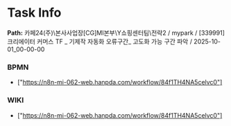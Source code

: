 # Task Info

**Path:** 카페24(주)\본사사업장\[CG]MI본부\Y쇼핑센터팀\전략2 / mypark / [339991] 크리에이터 커머스 TF _ 기제작 자동화 오류구간_ 고도화 가능 구간 파악 / 2025-10-01_00-00-00

### BPMN
- ["https://n8n-mi-062-web.hanpda.com/workflow/84f1TH4NA5celvc0"]

### WIKI
- ["https://n8n-mi-062-web.hanpda.com/workflow/84f1TH4NA5celvc0"]

